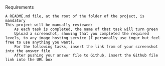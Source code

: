 Requirements

    A README.md file, at the root of the folder of the project, is mandatory
    This project will be manually reviewed:
        As each task is completed, the name of that task will turn green
        Upload a screenshot, showing that you completed the required levels, to any image hosting service (I personally use imgur but feel free to use anything you want).
        For the following tasks, insert the link from of your screenshot into the answer file
        After pushing your answer file to Github, insert the Github file link into the URL box

